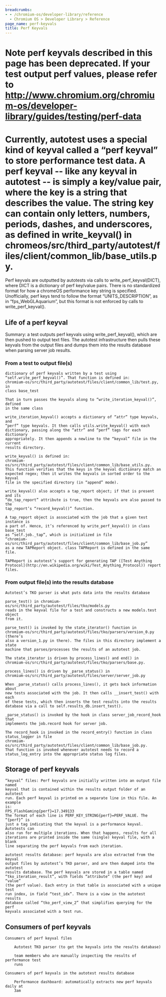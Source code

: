 ```yaml
---
breadcrumbs:
- - /chromium-os/developer-library/reference
  - Chromium OS > Developer Library > Reference
page_name: perf-keyvals
title: Perf Keyvals
---
```


# Note perf keyvals described in this page has been deprecated. If your test output perf values, please refer to <http://www.chromium.org/chromium-os/developer-library/guides/testing/perf-data>

# Currently, autotest uses a special kind of keyval called a “perf keyval” to store performance test data. A perf keyval -- like any keyval in autotest -- is simply a key/value pair, where the key is a string that describes the value. The string key can contain only letters, numbers, periods, dashes, and underscores, as defined in write_keyval() in chromeos/src/third_party/autotest/files/client/common_lib/base_utils.py.

Perf keyvals are outputted by autotests via calls to write_perf_keyval(DICT),
where DICT is a dictionary of perf key/value pairs. There is no standardized
format for how a chromeOS performance key string is specified. Unofficially,
perf keys tend to follow the format “UNITS_DESCRIPTION”, as in
“fps_WebGLAquarium”, but this format is not enforced by calls to
write_perf_keyval().

## Life of a perf keyval

Summary: a test outputs perf keyvals using write_perf_keyval(), which are then
pushed to output text files. The autotest infrastructure then pulls these
keyvals from the output files and dumps them into the results database when
parsing server job results.

### From a test to output file(s)

    dictionary of perf keyvals written by a test using
    “self.write_perf_keyval()”. That function is defined in:
    chromium-os/src/third_party/autotest/files/client/common_lib/test.py, in
    class base_test

    That in turn passes the keyvals along to “write_iteration_keyval()”, defined
    in the same class

    write_iteration_keyval() accepts a dictionary of “attr” type keyvals, and
    “perf” type keyvals. It then calls utils.write_keyval() with each
    dictionary, passing along the “attr” and “perf” tags for each dictionary
    appropriately. It then appends a newline to the “keyval” file in the current
    results directory.

    write_keyval() is defined in:
    chromium-os/src/third_party/autotest/files/client/common_lib/base_utils.py.
    This function verifies that the keys in the keyval dictionary match an
    expected regex; then it writes the keyvals in sorted order to the keyval
    file in the specified directory (in “append” mode).

    write_keyval() also accepts a tap_report object; if that is present and its
    “do_tap_report” attribute is true, then the keyvals are also passed to the
    tap_report’s “record_keyval()” function.

    A tap_report object is associated with the job that a given test instance is
    a part of. Hence, it’s referenced by write_perf_keyval() in class base_test
    as “self.job._tap”, which is initialized in file
    “chromium-os/src/third_party/autotest/files/client/common_lib/base_job.py”
    as a new TAPReport object. class TAPReport is defined in the same file.

    TAPReport is autotest’s support for generating TAP ([Test Anything
    Protocol](http://en.wikipedia.org/wiki/Test_Anything_Protocol)) report
    files.

### From output file(s) into the results database

    Autotest’s TKO parser is what puts data into the results database

    parse_test() in chromium-os/src/third_party/autotest/files/tko/models.py
    reads in the keyval file for a test and constructs a new models.test object
    from it.

    parse_test() is invoked by the state_iterator() function in
    chromium-os/src/third_party/autotest/files/tko/parsers/version_0.py (there’s
    also a version_1.py in there). The files in this directory implement a state
    machine that parses/processes the results of an autotest job.

    The state_iterator is driven by process_lines() and end() in
    chromium-os/src/third_party/autotest/files/tko/parsers/base.py.

    process_lines() is driven by _parse_status() in
    chromium-os/src/third_party/autotest/files/server/server_job.py

    When _parse_status() calls process_lines(), it gets back information about
    new tests associated with the job. It then calls __insert_test() with each
    of these tests, which then inserts the test results into the results
    database via a call to self.results_db.insert_test().

    _parse_status() is invoked by the hook in class server_job_record_hook that
    implements the job.record hook for server job.

    The record_hook is invoked in the record_entry() function in class
    status_logger in file
    chromium-os/src/third_party/autotest/files/client/common_lib/base_job.py.
    That function is invoked whenever autotest needs to record a
    status_log_entry into the appropriate status log files.

## Storage of perf keyvals

    “keyval” files: Perf keyvals are initially written into an output file named
    keyval that is contained within the results output folder of an autotest
    run. Each perf keyval is printed on a separate line in this file. An example
    is:
    FPS_FlashGaming{perf}=17.349133
    The format of each line is PERF_KEY_STRING{perf}=PERF_VALUE. The “{perf}” is
    just a tag indicating that the keyval is a performance keyval. Autotests can
    also run for multiple iterations. When that happens, results for all
    iterations are printed inside the same (single) keyval file, with a blank
    line separating the perf keyvals from each iteration.

    autotest results database: perf keyvals are also extracted from the keyval
    output files by autotest’s TKO parser, and are then dumped into the autotest
    results database. The perf keyvals are stored in a table named
    “tko_iteration_result”, with fields “attribute” (the perf key) and “value”
    (the perf value). Each entry in that table is associated with a unique test
    run index, in field “test_idx”. There is a view in the autotest results
    database called “tko_perf_view_2” that simplifies querying for the perf
    keyvals associated with a test run.

## Consumers of perf keyvals

    Consumers of perf keyval files

        Autotest TKO parser (to get the keyvals into the results database)

        team members who are manually inspecting the results of performance test
        runs

    Consumers of perf keyvals in the autotest results database

        Performance dashboard: automatically extracts new perf keyvals daily at
        3am
